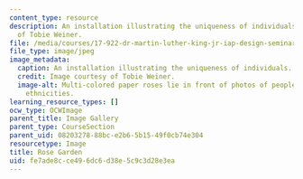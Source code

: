 ```yaml
---
content_type: resource
description: An installation illustrating the uniqueness of individuals. Image courtesy
  of Tobie Weiner.
file: /media/courses/17-922-dr-martin-luther-king-jr-iap-design-seminar-january-iap-2013/fe7ade8cce496dc6d38e5c9c3d28e3ea_The-Rose-Gardennew.jpg
file_type: image/jpeg
image_metadata:
  caption: An installation illustrating the uniqueness of individuals.
  credit: Image courtesy of Tobie Weiner.
  image-alt: Multi-colored paper roses lie in front of photos of people of different
    ethnicities.
learning_resource_types: []
ocw_type: OCWImage
parent_title: Image Gallery
parent_type: CourseSection
parent_uid: 08203278-88bc-e2b6-5b15-49f0cb74e304
resourcetype: Image
title: Rose Garden
uid: fe7ade8c-ce49-6dc6-d38e-5c9c3d28e3ea
---
```

